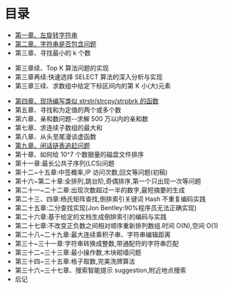 目录
==============================

* [第一章、左旋转字符串](01.0.md)
* [第二章、字符串是否包含问题](02.0.md)
* 第三章、寻找最小的 k 个数
 - 第三章续、Top K 算法问题的实现
 - 第三章再续:快速选择 SELECT 算法的深入分析与实现
 - 第三章三续、求数组中给定下标区间内的第 K 小(大)元素
* [第四章、现场编写类似 strstr/strcpy/strpbrk 的函数](04.0.md)
* 第五章、寻找和为定值的两个或多个数
* 第六章、亲和数问题--求解 500 万以内的亲和数
* 第七章、求连续子数组的最大和
* 第八章、从头至尾漫谈虚函数
* [第九章、闲话链表追赶问题](09.0.md)
* 第十章、如何给 10^7 个数据量的磁盘文件排序
* 第十一章:最长公共子序列(LCS)问题
* 第十二~十五章:中签概率,IP 访问次数,回文等问题(初稿)
* 第十六~第二十章:全排列,跳台阶,奇偶排序,第一个只出现一次等问题
* 第二十一~二十二章:出现次数超过一半的数字,最短摘要的生成
* 第二十三、四章:杨氏矩阵查找,倒排索引关键词 Hash 不重复编码实践
* 第二十五章:二分查找实现(Jon Bentley:90%程序员无法正确实现)
* 第二十六章:基于给定的文档生成倒排索引的编码与实践
* 第二十七章:不改变正负数之间相对顺序重新排列数组.时间 O(N),空间 O(1)
* 第二十八~二十九章:最大连续乘积子串、字符串编辑距离
* 第三十~三十一章:字符串转换成整数,带通配符的字符串匹配
* 第三十二~三十三章:最小操作数,木块砌墙问题
* 第三十四~三十五章:格子取数,完美洗牌算法
* 第三十六~三十七章、搜索智能提示 suggestion,附近地点搜索
* 后记